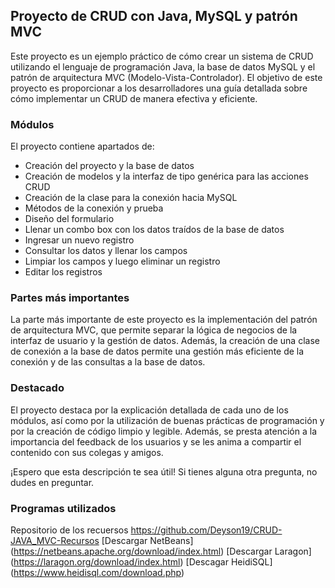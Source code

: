 ## Proyecto de CRUD con Java, MySQL y patrón MVC

Este proyecto es un ejemplo práctico de cómo crear un sistema de CRUD utilizando el lenguaje de programación Java, la base de datos MySQL y el patrón de arquitectura MVC (Modelo-Vista-Controlador). El objetivo de este proyecto es proporcionar a los desarrolladores una guía detallada sobre cómo implementar un CRUD de manera efectiva y eficiente.

### Módulos

El proyecto contiene apartados de:

- Creación del proyecto y la base de datos
- Creación de modelos y la interfaz de tipo genérica para las acciones CRUD
- Creación de la clase para la conexión hacia MySQL
- Métodos de la conexión y prueba
- Diseño del formulario
- Llenar un combo box con los datos traídos de la base de datos
- Ingresar un nuevo registro
- Consultar los datos y llenar los campos
- Limpiar los campos y luego eliminar un registro
- Editar los registros

### Partes más importantes

La parte más importante de este proyecto es la implementación del patrón de arquitectura MVC, que permite separar la lógica de negocios de la interfaz de usuario y la gestión de datos. Además, la creación de una clase de conexión a la base de datos permite una gestión más eficiente de la conexión y de las consultas a la base de datos.

### Destacado

El proyecto destaca por la explicación detallada de cada uno de los módulos, así como por la utilización de buenas prácticas de programación y por la creación de código limpio y legible. Además, se presta atención a la importancia del feedback de los usuarios y se les anima a compartir el contenido con sus colegas y amigos.

¡Espero que esta descripción te sea útil! Si tienes alguna otra pregunta, no dudes en preguntar.

### Programas utilizados
Repositorio de los recuersos
https://github.com/Deyson19/CRUD-JAVA_MVC-Recursos
[Descargar NetBeans]
(https://netbeans.apache.org/download/index.html)
[Descargar Laragon]
(https://laragon.org/download/index.html)
[Descagar HeidiSQL]
(https://www.heidisql.com/download.php)
